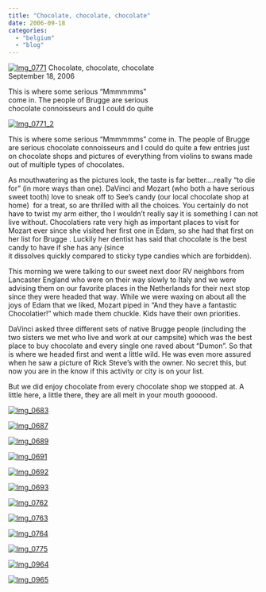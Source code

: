 ```yaml
---
title: "Chocolate, chocolate, chocolate"
date: 2006-09-18
categories: 
  - "belgium"
  - "blog"
---
```


 [![Img_0771](https://pub-ac94b3f306b24c0dba4238943c97f2e1.r2.dev/2008/04/30/img_0771.png "Img_0771")](https://pub-ac94b3f306b24c0dba4238943c97f2e1.r2.dev/photos/uncategorized/2008/04/30/img_0771.png) Chocolate, chocolate, chocolate  
September 18, 2006

This is where some serious “Mmmmmms”  
come in. The people of Brugge are serious  
chocolate connoisseurs and I could do quite

<!--more-->

[![Img_0771_2](https://pub-ac94b3f306b24c0dba4238943c97f2e1.r2.dev/2008/04/30/img_0771_2.png "Img_0771_2")](https://pub-ac94b3f306b24c0dba4238943c97f2e1.r2.dev/photos/uncategorized/2008/04/30/img_0771_2.png)

This is where some serious “Mmmmmms” come in. The people of Brugge are serious chocolate connoisseurs and I could do quite a few entries just on chocolate shops and pictures of everything from violins to swans made out of multiple types of chocolates.

As mouthwatering as the pictures look, the taste is far better....really “to die for” (in more ways than one). DaVinci and Mozart (who both a have serious sweet tooth) love to sneak off to See’s candy (our local chocolate shop at home)  for a treat, so are thrilled with all the choices. You certainly do not have to twist my arm either, tho I wouldn’t really say it is something I can not live without. Chocolatiers rate very high as important places to visit for Mozart ever since she visited her first one in Edam, so she had that first on her list for Brugge . Luckily her dentist has said that chocolate is the best candy to have if she has any (since  
it dissolves quickly compared to sticky type candies which are forbidden).

This morning we were talking to our sweet next door RV neighbors from Lancaster England who were on their way slowly to Italy and we were advising them on our favorite places in the Netherlands for their next stop since they were headed that way. While we were waxing on about all the joys of Edam that we liked, Mozart piped in “And they have a fantastic Chocolatier!” which made them chuckle. Kids have their own priorities.

DaVinci asked three different sets of native Brugge people (including the two sisters we met who live and work at our campsite) which was the best place to buy chocolate and every single one raved about “Dumon”. So that is where we headed first and went a little wild. He was even more assured when he saw a picture of Rick Steve’s with the owner. No secret this, but now you are in the know if this activity or city is on your list.

But we did enjoy chocolate from every chocolate shop we stopped at. A  little here, a little there, they are all melt in your mouth goooood.

[![Img_0683](https://pub-ac94b3f306b24c0dba4238943c97f2e1.r2.dev/2008/04/30/img_0683.png "Img_0683")](https://pub-ac94b3f306b24c0dba4238943c97f2e1.r2.dev/photos/uncategorized/2008/04/30/img_0683.png)

[![Img_0687](https://pub-ac94b3f306b24c0dba4238943c97f2e1.r2.dev/2008/04/30/img_0687.png "Img_0687")](https://pub-ac94b3f306b24c0dba4238943c97f2e1.r2.dev/photos/uncategorized/2008/04/30/img_0687.png)

[![Img_0689](https://pub-ac94b3f306b24c0dba4238943c97f2e1.r2.dev/2008/04/30/img_0689.png "Img_0689")](https://pub-ac94b3f306b24c0dba4238943c97f2e1.r2.dev/photos/uncategorized/2008/04/30/img_0689.png)

[![Img_0691](https://pub-ac94b3f306b24c0dba4238943c97f2e1.r2.dev/2008/04/30/img_0691.png "Img_0691")](https://pub-ac94b3f306b24c0dba4238943c97f2e1.r2.dev/photos/uncategorized/2008/04/30/img_0691.png)

[![Img_0692](https://pub-ac94b3f306b24c0dba4238943c97f2e1.r2.dev/2008/04/30/img_0692.png "Img_0692")](https://pub-ac94b3f306b24c0dba4238943c97f2e1.r2.dev/photos/uncategorized/2008/04/30/img_0692.png)

[![Img_0693](https://pub-ac94b3f306b24c0dba4238943c97f2e1.r2.dev/2008/04/30/img_0693.png "Img_0693")](https://pub-ac94b3f306b24c0dba4238943c97f2e1.r2.dev/photos/uncategorized/2008/04/30/img_0693.png)

[![Img_0762](https://pub-ac94b3f306b24c0dba4238943c97f2e1.r2.dev/2008/04/30/img_0762.png "Img_0762")](https://pub-ac94b3f306b24c0dba4238943c97f2e1.r2.dev/photos/uncategorized/2008/04/30/img_0762.png)

[![Img_0763](https://pub-ac94b3f306b24c0dba4238943c97f2e1.r2.dev/2008/04/30/img_0763.png "Img_0763")](https://pub-ac94b3f306b24c0dba4238943c97f2e1.r2.dev/photos/uncategorized/2008/04/30/img_0763.png)

[![Img_0764](https://pub-ac94b3f306b24c0dba4238943c97f2e1.r2.dev/2008/04/30/img_0764.png "Img_0764")](https://pub-ac94b3f306b24c0dba4238943c97f2e1.r2.dev/photos/uncategorized/2008/04/30/img_0764.png)

[![Img_0775](https://pub-ac94b3f306b24c0dba4238943c97f2e1.r2.dev/2008/04/30/img_0775.png "Img_0775")](https://pub-ac94b3f306b24c0dba4238943c97f2e1.r2.dev/photos/uncategorized/2008/04/30/img_0775.png)

[![Img_0964](https://pub-ac94b3f306b24c0dba4238943c97f2e1.r2.dev/2008/04/30/img_0964.png "Img_0964")](https://pub-ac94b3f306b24c0dba4238943c97f2e1.r2.dev/photos/uncategorized/2008/04/30/img_0964.png)

[![Img_0965](https://pub-ac94b3f306b24c0dba4238943c97f2e1.r2.dev/2008/04/30/img_0965.png "Img_0965")](https://pub-ac94b3f306b24c0dba4238943c97f2e1.r2.dev/photos/uncategorized/2008/04/30/img_0965.png)
